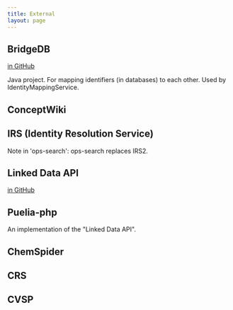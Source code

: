 ```yaml
---
title: External
layout: page
---
```


## BridgeDB

[in GitHub](https://github.com/bridgedb/BridgeDb)

Java project.  For mapping identifiers (in databases) to each other.  Used by IdentityMappingService.


## ConceptWiki

## IRS (Identity Resolution Service)

Note in 'ops-search': ops-search replaces IRS2.


## Linked Data API

[in GitHub](https://github.com/UKGovLD/linked-data-api/blob/wiki/Specification.md)


## Puelia-php

An implementation of the "Linked Data API".

## ChemSpider

## CRS

## CVSP




